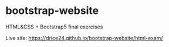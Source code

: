 # bootstrap-website
HTML&amp;CSS + Bootstrap5 final exercises

Live site: https://drice24.github.io/bootstrap-website/html-exam/
